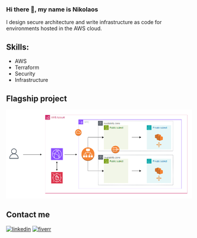 ### Hi there 👋, my name is Nikolaos
I design secure architecture and write infrastructure as code for environments hosted in the AWS cloud.

## Skills: 
- AWS
- Terraform
- Security
- Infrastructure

## Flagship project

<img src="https://github.com/nick22d/ddos-resilient-architecture-webapp/blob/master/images/diagram.png">

## Contact me

[<img src='https://cdn.jsdelivr.net/npm/simple-icons@3.0.1/icons/linkedin.svg' alt='linkedin' height='40'>](https://www.linkedin.com/in/nicholas-doropoulos/)  [<img src='https://cdn.jsdelivr.net/npm/simple-icons@3.0.1/icons/fiverr.svg' alt='fiverr' height='40'>](https://www.fiverr.com/nick22f)  
